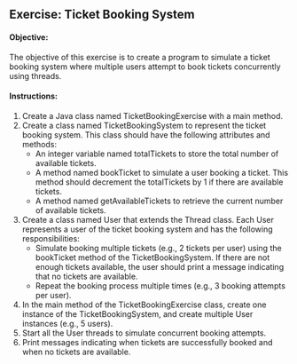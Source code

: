 ## Exercise: Ticket Booking System

#### Objective:
The objective of this exercise is to create a program to simulate a ticket booking system where multiple users attempt to book tickets concurrently using threads.

#### Instructions:

1.	Create a Java class named TicketBookingExercise with a main method.
2.	Create a class named TicketBookingSystem to represent the ticket booking system. This class should have the following attributes and methods:
    -	An integer variable named totalTickets to store the total number of available tickets.
    -	A method named bookTicket to simulate a user booking a ticket. This method should decrement the totalTickets by 1 if there are available tickets.
    -	A method named getAvailableTickets to retrieve the current number of available tickets.
3.	Create a class named User that extends the Thread class. Each User represents a user of the ticket booking system and has the following responsibilities:
    -	Simulate booking multiple tickets (e.g., 2 tickets per user) using the bookTicket method of the TicketBookingSystem. If there are not enough tickets available, the user should print a message indicating that no tickets are available.
    -	Repeat the booking process multiple times (e.g., 3 booking attempts per user).
4.	In the main method of the TicketBookingExercise class, create one instance of the TicketBookingSystem, and create multiple User instances (e.g., 5 users).
5.	Start all the User threads to simulate concurrent booking attempts.
6.	Print messages indicating when tickets are successfully booked and when no tickets are available.
